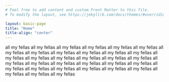 ```yaml
---
# Feel free to add content and custom Front Matter to this file.
# To modify the layout, see https://jekyllrb.com/docs/themes/#overriding-theme-defaults

layout: basic-page
title: "Home"
title-align: "center"
---
```

all my fellas
all my fellas
all my fellas
all my fellas
all my fellas
all my fellas
all my fellas
all my fellas
all my fellas
all my fellas
all my fellas
all my fellas
all my fellas
all my fellas
all my fellas
all my fellas
all my fellas
all my fellas
all my fellas
all my fellas
all my fellas
all my fellas
all my fellas
all my fellas
all my fellas
all my fellas
all my fellas
all my fellas
all my fellas
all my fellas
all my fellas
all my fellas
all my fellas